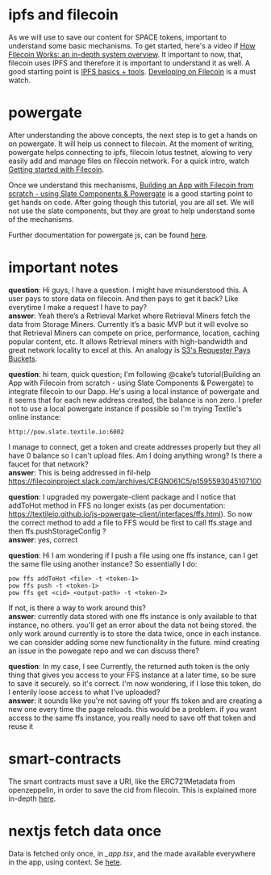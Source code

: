 # ipfs and filecoin
As we will use to save our content for SPACE tokens, important to understand some basic mechanisms. To get started, here's a video if [How Filecoin Works: an in-depth system overview](https://www.youtube.com/watch?v=P28aNAdZDi4). It important to now, that, filecoin uses IPFS and therefore it is important to understand it as well. A good starting point is [IPFS basics + tools](https://www.youtube.com/watch?v=ldEDa6_CT7k). [Developing on Filecoin](https://www.youtube.com/watch?v=aGCpq0Xf-w8) is a must watch.

# powergate
After understanding the above concepts, the next step is to get a hands on on powergate. It will help us connect to filecoin. At the moment of writing, powergate helps connecting to ipfs, filecoin lotus testnet, alowing to very easily add and manage files on filecoin network. For a quick intro, watch [Getting started with Filecoin](https://www.youtube.com/watch?v=SePJrCLUM0g).

Once we understand this mechanisms, [Building an App with Filecoin from scratch - using Slate Components & Powergate](https://www.youtube.com/watch?v=FJjPMKRy8xQ) is a good starting point to get hands on code. After going though this tutorial, you are all set. We will not use the slate components, but they are great to help understand some of the mechanisms.

Further documentation for powergate js, can be found [here](https://textileio.github.io/js-powergate-client/globals.html).

# important notes
**question**: Hi guys, I have a question. I might have misunderstood this. A user pays to store data on filecoin. And then pays to get it back? Like everytime I make a request I have to pay?<br/>
**answer**: Yeah there’s a Retrieval Market where Retrieval Miners fetch the data from Storage Miners. Currently it’s a basic MVP but it will evolve so that Retrieval Miners can compete on price, performance, location, caching popular content, etc. It allows Retrieval miners with high-bandwidth and great network locality to excel at this. An analogy is [S3's Requester Pays Buckets](https://docs.aws.amazon.com/AmazonS3/latest/dev/RequesterPaysBuckets.html).

**question**: hi team,
quick question; I'm following @cake’s tutorial(Building an App with Filecoin from scratch - using Slate Components & Powergate) to integrate filecoin to our Dapp. He's using a local instance of powergate and it seems that for each new address created, the balance is non zero. I prefer not to use a local powergate instance if possible so I'm trying Textile's online instance:
```
http://pow.slate.textile.io:6002
```
I manage to connect, get a token and create addresses properly but they all have 0 balance so I can't upload files. Am I doing anything wrong? Is there a faucet for that network?<br/>
**answer**: This is being addressed in fil-help https://filecoinproject.slack.com/archives/CEGN061C5/p1595593045107100 

**question**: I upgraded my powergate-client package and I notice that addToHot method in FFS no longer exists (as per documentation: https://textileio.github.io/js-powergate-client/interfaces/ffs.html). So now the correct method to add a file to FFS would be first to call ffs.stage and then ffs.pushStorageConfig ?<br/>
**answer**: yes, correct

**question**: Hi I am wondering if I push a file using one ffs instance, can I get the same file using another instance?
So essentially I do:
```
pow ffs addToHot <file> -t <token-1>
pow ffs push -t <token-1>
pow ffs get <cid> <output-path> -t <token-2>
```
If not, is there a way to work around this?<br/>
**answer**: currently data stored with one ffs instance is only available to that instance, no others. you'll get an error about the data not being stored. the only work around currently is to store the data twice, once in each instance. we can consider adding some new functionality in the future. mind creating an issue in the powegate repo and we can discuss there?

**question**: In my case, I see Currently, the returned auth token is the only thing that gives you access to your FFS instance at a later time, so be sure to save it securely. so it's correct. I'm now wondering, if I lose this token, do I enterily loose access to what I've uploaded?<br/>
**answer**: it sounds like you're not saving off your ffs token and are creating a new one every time the page reloads. this would be a problem. if you want access to the same ffs instance, you really need to save off that token and reuse it

# smart-contracts
The smart contracts must save a URI, like the ERC721Metadata from openzeppelin, in order to save the cid from filecoin. This is explained more in-depth [here](https://docs.opensea.io/docs/metadata-standards).

# nextjs fetch data once
Data is fetched only once, in *_app.tsx*, and the made available everywhere in the app, using context. Se [hete](https://stackoverflow.com/a/61131312/3348623).